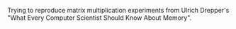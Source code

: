 Trying to reproduce matrix multiplication experiments from Ulrich Drepper's "What Every Computer Scientist Should Know About Memory".
